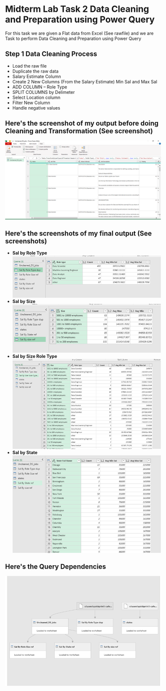 # Midterm Lab Task 2 Data Cleaning and Preparation using Power Query

For this task we are given a Flat data from Excel (See rawfile) and we are Task to perform Data Cleaning and Preparation using Power Query

## Step 1 Data Cleaning Process
- Load the raw file
- Duplicate the raw data
- Salary Estimate Column
- Create 2 New Columns (From the Salary Estimate) Min Sal and Max Sal
- ADD COLUMN – Role Type
- SPLIT COLUMNS by Delimeter
- Select Location column
- Filter New Column
- Handle negative values
## Here's the screenshot of my output before doing Cleaning and Transformation (See screenshot)
![Sample Output](Images/uncleaned.PNG)
## Here's the screenshots of my final output (See screenshots)
- **Sal by Role Type**
![Sample Output](Images/roletypedup.PNG)
- **Sal by Size**
![Sample Output](Images/sizeref.PNG)
- **Sal by Size Role Type**
![Sample Output](Images/sizeroletype.PNG)
- **Sal by State**
![Sample Output](Images/stateref.PNG)
## Here's the Query Dependencies
![Sample Output](Images/erdd.PNG)
